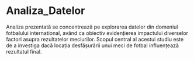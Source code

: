 # Analiza_Datelor

Analiza prezentată se concentrează pe explorarea datelor din domeniul fotbalului international, având ca obiectiv evidențierea impactului diverselor factori asupra rezultatelor meciurilor. Scopul central al acestui studiu este de a investiga dacă locația desfășurării unui meci de fotbal influențează rezultatul final.
